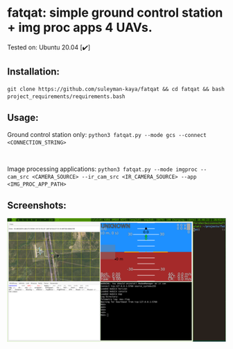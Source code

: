 # fatqat: simple ground control station + img proc apps 4 UAVs.
Tested on: Ubuntu 20.04 [✔️]

## Installation:
`git clone https://github.com/suleyman-kaya/fatqat && cd fatqat && bash project_requirements/requirements.bash`

## Usage:
Ground control station only:
`python3 fatqat.py --mode gcs --connect <CONNECTION_STRING>`

<br>

Image processing applications:
`python3 fatqat.py --mode imgproc --cam_src <CAMERA_SOURCE> --ir_cam_src <IR_CAMERA_SOURCE> --app <IMG_PROC_APP_PATH>`

## Screenshots:
![screenshot](Screenshots/scrot.png)
